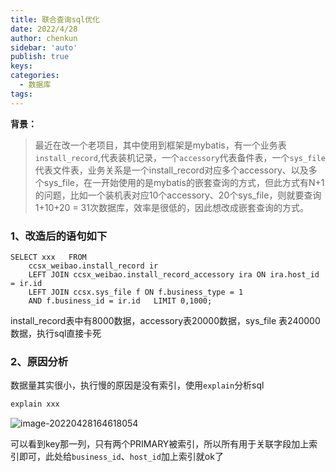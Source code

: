 ```yaml
---
title: 联合查询sql优化
date: 2022/4/28
author: chenkun
sidebar: 'auto'
publish: true
keys:
categories:
  - 数据库
tags:
---
```


<!--more-->

**背景：**

> 最近在改一个老项目，其中使用到框架是mybatis，有一个业务表`install_record`,代表装机记录，一个`accessory`代表备件表，一个`sys_file`代表文件表，业务关系是一个install_record对应多个accessory、以及多个sys_file，在一开始使用的是mybatis的嵌套查询的方式，但此方式有N+1的问题，比如一个装机表对应10个accessory、20个sys_file，则就要查询1+10+20 = 31次数据库，效率是很低的，因此想改成嵌套查询的方式。

### 1、改造后的语句如下

```shell
SELECT xxx   FROM
	ccsx_weibao.install_record ir
	LEFT JOIN ccsx_weibao.install_record_accessory ira ON ira.host_id = ir.id
	LEFT JOIN ccsx.sys_file f ON f.business_type = 1 
	AND f.business_id = ir.id 	LIMIT 0,1000;
```

install_record表中有8000数据，accessory表20000数据，sys_file 表240000数据，执行sql直接卡死

### 2、原因分析

数据量其实很小，执行慢的原因是没有索引，使用`explain`分析sql

```bash
explain xxx
```

![image-20220428164618054](https://afatpig.oss-cn-chengdu.aliyuncs.com/blog/image-20220428164618054.png)

可以看到key那一列，只有两个PRIMARY被索引，所以所有用于关联字段加上索引即可，此处给`business_id`、`host_id`加上索引就ok了
